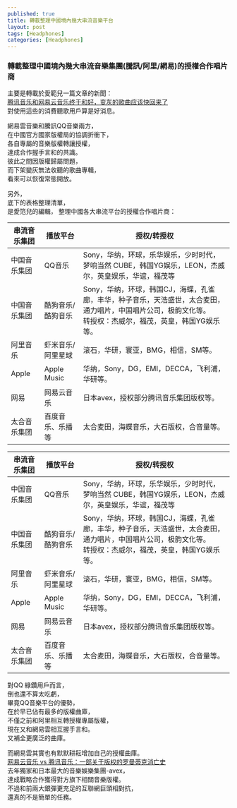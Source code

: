 ```yaml
--- 
published: true 
title: 轉載整理中國境內幾大串流音樂平台 
layout: post 
tags: [Headphones] 
categories: [Headphones] 
--- 
```


### 轉載整理中國境內幾大串流音樂集團(騰訊/阿里/網易)的授權合作唱片商

主要是轉載於愛範兒一篇文章的新聞：  
[<span lang="zh-Hans">腾讯音乐和网易云音乐终于和好，变灰的歌曲应该快回来了</span>][1]  
對使用這些的消費聽歌用戶算是好消息。  

網易雲音樂和騰訊QQ音樂兩方，  
在中國官方國家版權局的協調折衝下，  
各自專屬的音樂版權轉讓授權，  
達成合作握手言和的共識。  
彼此之間因版權歸屬問題，  
而下架變灰無法收聽的歌曲專輯，  
看來可以恢復常態開放。  
  
另外，  
底下的表格整理清單，  
是愛笵兒的編輯，
整理中國各大串流平台的授權合作唱片商：  



<table id="table"><thead> <tr> <th>串流音乐集团</th> <th>播放平台</th> <th>授权/转授权</th> </tr> </thead> <tbody> <tr> <td>中国音乐集团</td> <td>QQ音乐</td> <td>Sony，华纳，环球，乐华娱乐，少时时代，梦响当然 CUBE，韩国YG娱乐，LEON，杰威尔，英皇娱乐，华谊，福茂等</td> </tr> <tr> <td>中国音乐集团</td> <td>酷狗音乐/酷狗音乐</td> <td>Sony，华纳，环球，韩国CJ，海蝶，孔雀廊，丰华，种子音乐，天浩盛世，太合麦田，通力唱片，中国唱片公司，极韵文化等。<br>转授权：杰威尔，福茂，英皇，韩国YG娱乐等。</td> </tr> <tr> <td>阿里音乐</td> <td>虾米音乐/阿里星球</td> <td>滚石，华研，寰亚，BMG，相信，SM等。</td> </tr> <tr> <td>Apple</td> <td>Apple Music</td> <td>华纳，Sony，DG，EMI，DECCA，飞利浦，华研等。</td> </tr> <tr> <td>网易</td> <td>网易云音乐</td> <td>日本avex，授权部分腾讯音乐集团版权等。</td> </tr> <tr> <td>太合音乐集团</td> <td>百度音乐、乐播等</td> <td>太合麦田，海蝶音乐，大石版权，合音量等。</td> </tr> </tbody> </table>

|串流音乐集团|播放平台|授权/转授权|
|----|----|----|
|中国音乐集团|QQ音乐|Sony，华纳，环球，乐华娱乐，少时时代，梦响当然 CUBE，韩国YG娱乐，LEON，杰威尔，英皇娱乐，华谊，福茂等|
|中国音乐集团|酷狗音乐/酷狗音乐| Sony，华纳，环球，韩国CJ，海蝶，孔雀廊，丰华，种子音乐，天浩盛世，太合麦田，通力唱片，中国唱片公司，极韵文化等。<br>转授权：杰威尔，福茂，英皇，韩国YG娱乐等。|
|阿里音乐|虾米音乐/阿里星球|滚石，华研，寰亚，BMG，相信，SM等。|
|Apple |Apple Music|华纳，Sony，DG，EMI，DECCA，飞利浦，华研等。|
|网易|网易云音乐|日本avex，授权部分腾讯音乐集团版权等。|
|太合音乐集团|百度音乐、乐播等|太合麦田，海蝶音乐，大石版权，合音量等。|



對QQ 綠鑽用戶而言，  
倒也還不算太吃虧，  
畢竟QQ音樂平台的優勢，  
在於早已佔有最多的版權曲庫，  
不僅之前和阿里相互轉授權專屬版權，  
現在又和網易雲相互握手言和。  
又補全更廣泛的曲庫。  

而網易雲其實也有默默耕耘增加自己的授權曲庫。  
[网易云音乐 vs 腾讯音乐：一部关于版权的罗曼蒂克消亡史][2]  
去年獨家和日本最大的音樂娛樂集團-avex，  
達成戰略合作獲得對方旗下相關音樂版權。  
不過和前兩大銀彈更充足的互聯網巨頭相對抗，  
還真的不是簡單的任務。  

<script>
$('#table').basictable({breakpoint: 600});
</script>

[1]: http://www.ifanr.com/982985
[2]: http://www.ifanr.com/892187
